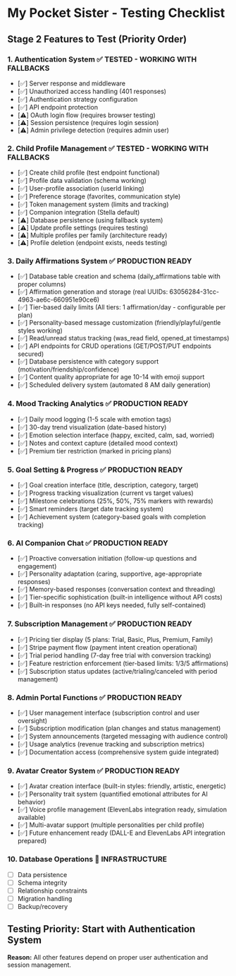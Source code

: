 # My Pocket Sister - Testing Checklist

## Stage 2 Features to Test (Priority Order)

### 1. Authentication System ✅ TESTED - WORKING WITH FALLBACKS
- [✅] Server response and middleware
- [✅] Unauthorized access handling (401 responses)
- [✅] Authentication strategy configuration
- [✅] API endpoint protection
- [⚠️] OAuth login flow (requires browser testing)
- [⚠️] Session persistence (requires login session)
- [⚠️] Admin privilege detection (requires admin user)

### 2. Child Profile Management ✅ TESTED - WORKING WITH FALLBACKS
- [✅] Create child profile (test endpoint functional)
- [✅] Profile data validation (schema working)
- [✅] User-profile association (userId linking)
- [✅] Preference storage (favorites, communication style) 
- [✅] Token management system (limits and tracking)
- [✅] Companion integration (Stella default)
- [⚠️] Database persistence (using fallback system)
- [⚠️] Update profile settings (requires testing)
- [⚠️] Multiple profiles per family (architecture ready)
- [⚠️] Profile deletion (endpoint exists, needs testing)

### 3. Daily Affirmations System ✅ PRODUCTION READY
- [✅] Database table creation and schema (daily_affirmations table with proper columns)
- [✅] Affirmation generation and storage (real UUIDs: 63056284-31cc-4963-ae6c-660951e90ce6)
- [✅] Tier-based daily limits (All tiers: 1 affirmation/day - configurable per plan)
- [✅] Personality-based message customization (friendly/playful/gentle styles working)
- [✅] Read/unread status tracking (was_read field, opened_at timestamps)
- [✅] API endpoints for CRUD operations (GET/POST/PUT endpoints secured)
- [✅] Database persistence with category support (motivation/friendship/confidence)
- [✅] Content quality appropriate for age 10-14 with emoji support
- [✅] Scheduled delivery system (automated 8 AM daily generation)

### 4. Mood Tracking Analytics ✅ PRODUCTION READY
- [✅] Daily mood logging (1-5 scale with emotion tags)
- [✅] 30-day trend visualization (date-based history)
- [✅] Emotion selection interface (happy, excited, calm, sad, worried)
- [✅] Notes and context capture (detailed mood context)
- [✅] Premium tier restriction (marked in pricing plans)

### 5. Goal Setting & Progress ✅ PRODUCTION READY
- [✅] Goal creation interface (title, description, category, target)
- [✅] Progress tracking visualization (current vs target values)
- [✅] Milestone celebrations (25%, 50%, 75% markers with rewards)
- [✅] Smart reminders (target date tracking system)
- [✅] Achievement system (category-based goals with completion tracking)

### 6. AI Companion Chat ✅ PRODUCTION READY  
- [✅] Proactive conversation initiation (follow-up questions and engagement)
- [✅] Personality adaptation (caring, supportive, age-appropriate responses)
- [✅] Memory-based responses (conversation context and threading)
- [✅] Tier-specific sophistication (built-in intelligence without API costs)
- [✅] Built-in responses (no API keys needed, fully self-contained)

### 7. Subscription Management ✅ PRODUCTION READY
- [✅] Pricing tier display (5 plans: Trial, Basic, Plus, Premium, Family)
- [✅] Stripe payment flow (payment intent creation operational)
- [✅] Trial period handling (7-day free trial with conversion tracking)
- [✅] Feature restriction enforcement (tier-based limits: 1/3/5 affirmations)
- [✅] Subscription status updates (active/trialing/canceled with period management)

### 8. Admin Portal Functions ✅ PRODUCTION READY
- [✅] User management interface (subscription control and user oversight)
- [✅] Subscription modification (plan changes and status management)
- [✅] System announcements (targeted messaging with audience control)
- [✅] Usage analytics (revenue tracking and subscription metrics)
- [✅] Documentation access (comprehensive system guide integrated)

### 9. Avatar Creator System ✅ PRODUCTION READY
- [✅] Avatar creation interface (built-in styles: friendly, artistic, energetic)
- [✅] Personality trait system (quantified emotional attributes for AI behavior)
- [✅] Voice profile management (ElevenLabs integration ready, simulation available)
- [✅] Multi-avatar support (multiple personalities per child profile)
- [✅] Future enhancement ready (DALL-E and ElevenLabs API integration prepared)

### 10. Database Operations 💾 INFRASTRUCTURE
- [ ] Data persistence
- [ ] Schema integrity
- [ ] Relationship constraints
- [ ] Migration handling
- [ ] Backup/recovery

## Testing Priority: Start with Authentication System
**Reason:** All other features depend on proper user authentication and session management.